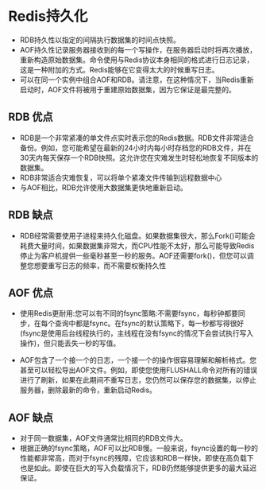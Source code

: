 # Redis持久化

- RDB持久性以指定的间隔执行数据集的时间点快照。
- AOF持久性记录服务器接收到的每一个写操作，在服务器启动时将再次播放，重新构造原始数据集。命令使用与Redis协议本身相同的格式进行日志记录，这是一种附加的方式。Redis能够在它变得太大的时候重写日志。
- 可以在同一个实例中组合AOF和RDB。请注意，在这种情况下，当Redis重新启动时，AOF文件将被用于重建原始数据集，因为它保证是最完整的。

## RDB 优点

- RDB是一个非常紧凑的单文件点实时表示您的Redis数据。RDB文件非常适合备份。例如，您可能希望在最新的24小时内每小时存档您的RDB文件，并在30天内每天保存一个RDB快照。这允许您在灾难发生时轻松地恢复不同版本的数据集。
- RDB非常适合灾难恢复，可以将单个紧凑文件传输到远程数据中心
- 与AOF相比，RDB允许使用大数据集更快地重新启动。

## RDB 缺点

- RDB经常需要使用子进程来持久化磁盘。如果数据集很大，那么Fork()可能会耗费大量时间，如果数据集非常大，而CPU性能不太好，那么可能导致Redis停止为客户机提供一些毫秒甚至一秒的服务。AOF还需要fork()，但您可以调整您想要重写日志的频率，而不需要权衡持久性

## AOF 优点

- 使用Redis更耐用:您可以有不同的fsync策略:不需要fsync，每秒钟都要同步，在每个查询中都是fsync。在fsync的默认策略下，每一秒都写得很好(fsync是使用后台线程执行的，主线程在没有fsync的情况下会尝试执行写入操作)，但只能丢失一秒的写值。

- AOF包含了一个接一个的日志，一个接一个的操作很容易理解和解析格式。您甚至可以轻松导出AOF文件。例如，即使您使用FLUSHALL命令对所有的错误进行了刷新，如果在此期间不重写日志，您仍然可以保存您的数据集，以停止服务器，删除最新的命令，重新启动Redis。

## AOF 缺点

- 对于同一数据集，AOF文件通常比相同的RDB文件大。
- 根据正确的fsync策略，AOF可以比RDB慢。一般来说，fsync设置的每一秒的性能都非常高，而对于fsync的残障，它应该和RDB一样快，即使在高负载下也是如此。即使在巨大的写入负载情况下，RDB仍然能够提供更多的最大延迟保证。




